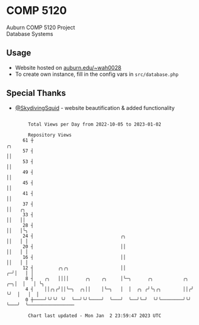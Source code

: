 # COMP 5120
Auburn COMP 5120 Project  
Database Systems

## Usage
- Website hosted on [auburn.edu/~wah0028](https://webhome.auburn.edu/~wah0028/)
- To create own instance, fill in the config vars in `src/database.php`

## Special Thanks
- [@SkydivingSquid](https://github.com/SkydivingSquid) - website beautification & added functionality

```

        Total Views per Day from 2022-10-05 to 2023-01-02

        Repository Views
      61 ┼                                                               ╭╮
      57 ┤                                                               ││
      53 ┤                                                               ││
      49 ┤                                                               ││
      45 ┤                                                               ││
      41 ┤                                                               ││
      37 ┤                                                               ││   ╭╮
      33 ┤                                                               ││   ││
      28 ┤                                                               ││   │╰╮
      24 ┤                                ╭╮                             ││   │ │
      20 ┤                                ││                             ││   │ │
      16 ┤                                ││                             ││   │ │
      12 ┤         ╭╮╭╮                   ││                           ╭─╯│   │ │
       8 ┤    ╭╮   ││││      ╭╮    ╭╮     │╰─╮      ╭╮           ╭╮ ╭─╮│  │   │ ╰╮
       4 ┤    ││╭╮╭╯││╰─╮  ╭╮││    │╰─╮   │  │  ╭╮ ╭╯╰╮╭╮        ││╭╯ ╰╯  │   │  │
       0 ┼────╯╰╯╰╯ ╰╯  ╰──╯╰╯╰────╯  ╰───╯  ╰──╯╰─╯  ╰╯╰────────╯╰╯      ╰───╯  ╰─────────────────

        Chart last updated - Mon Jan  2 23:59:47 2023 UTC
        
```
